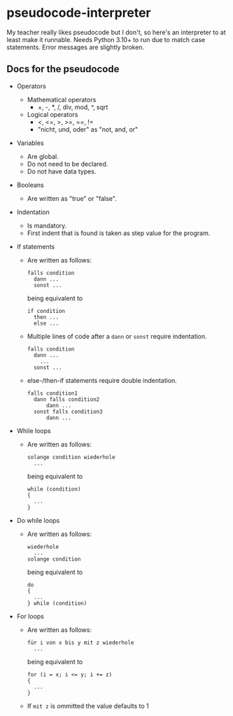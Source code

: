# pseudocode-interpreter
My teacher really likes pseudocode but I don't, so here's an interpreter to at least make it runnable.
Needs Python 3.10+ to run due to match case statements.
Error messages are slightly broken.

## Docs for the pseudocode
* Operators
  * Mathematical operators
    * +, -, *, /, div, mod, ^, sqrt
  * Logical operators
    * <, <=, >, >=, ==, !=
    * "nicht, und, oder" as "not, and, or"

* Variables
  * Are global.
  * Do not need to be declared.
  * Do not have data types.
  
* Booleans
  * Are written as "true" or "false".
  
* Indentation
  * Is mandatory.
  * First indent that is found is taken as step value for the program.

* If statements
  * Are written as follows:
    ```
    falls condition
      dann ...
      sonst ...
    ```
    being equivalent to
    ```
    if condition
      then ...
      else ...
    ```
  * Multiple lines of code after a `dann` or `sonst` require indentation.
    ```
    falls condition
      dann ...
        ...
      sonst ...
    ```
    
  * else-/then-if statements require double indentation.
    ```
    falls condition1
      dann falls condition2
          dann ...
      sonst falls condition3
          dann ...
    ```

* While loops
  * Are written as follows:
    ```
    solange condition wiederhole
      ...
    ```
    being equivalent to
    ```
    while (condition)
    {
      ...
    }
    ```

* Do while loops
  * Are written as follows:
    ```
    wiederhole
      ...
    solange condition
    ```
    being equivalent to
    ```
    do
    {
      ...
    } while (condition)
    ```

* For loops
  * Are written as follows:
    ```
    für i von x bis y mit z wiederhole
      ...
    ```
    being equivalent to
    ```
    for (i = x; i <= y; i += z)
    {
      ...
    }
    ```
  * If `mit z` is ommitted the value defaults to 1
